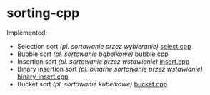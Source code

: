 # sorting-cpp

Implemented:
* Selection sort *(pl. sortowanie przez wybieranie)* [select.cpp](https://github.com/mp59/sorting-cpp/blob/master/select.cpp)
* Bubble sort *(pl. sortowanie bąbelkowe)* [bubble.cpp](https://github.com/mp59/sorting-cpp/blob/master/bubble.cpp)
* Insertion sort *(pl. sortowanie przez wstawianie)* [insert.cpp](https://github.com/mp59/sorting-cpp/blob/master/insert.cpp)
* Binary insertion sort *(pl. binarne sortowanie przez wstawianie)* [binary_insert.cpp](https://github.com/mp59/sorting-cpp/blob/master/binary_insert.cpp)
* Bucket sort *(pl. sortowanie kubełkowe)* [bucket.cpp](https://github.com/mp59/sorting-cpp/blob/master/bucket.cpp)
